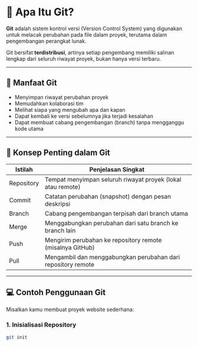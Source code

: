 # 📘 Apa Itu Git?

**Git** adalah sistem kontrol versi (Version Control System) yang digunakan untuk melacak perubahan pada file dalam proyek, terutama dalam pengembangan perangkat lunak.

Git bersifat **terdistribusi**, artinya setiap pengembang memiliki salinan lengkap dari seluruh riwayat proyek, bukan hanya versi terbaru.

---

## 🧠 Manfaat Git

- Menyimpan riwayat perubahan proyek
- Memudahkan kolaborasi tim
- Melihat siapa yang mengubah apa dan kapan
- Dapat kembali ke versi sebelumnya jika terjadi kesalahan
- Dapat membuat cabang pengembangan (branch) tanpa mengganggu kode utama

---

## 🔑 Konsep Penting dalam Git

| Istilah     | Penjelasan Singkat                                           |
|-------------|---------------------------------------------------------------|
| Repository  | Tempat menyimpan seluruh riwayat proyek (lokal atau remote)   |
| Commit      | Catatan perubahan (snapshot) dengan pesan deskripsi           |
| Branch      | Cabang pengembangan terpisah dari branch utama                |
| Merge       | Menggabungkan perubahan dari satu branch ke branch lain       |
| Push        | Mengirim perubahan ke repository remote (misalnya GitHub)     |
| Pull        | Mengambil dan menggabungkan perubahan dari repository remote  |

---

## 💻 Contoh Penggunaan Git

Misalkan kamu membuat proyek website sederhana:

### 1. Inisialisasi Repository
```bash
git init